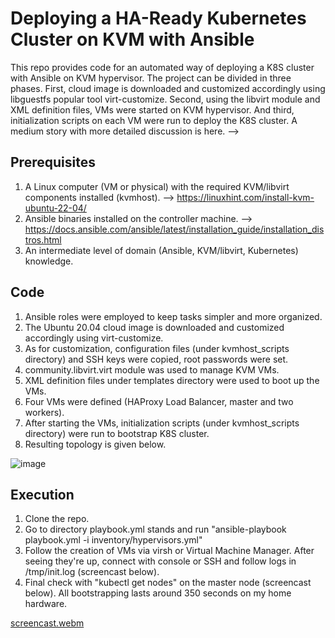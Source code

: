 # Deploying a HA-Ready Kubernetes Cluster on KVM with Ansible
This repo provides code for an automated way of deploying a K8S cluster with Ansible on KVM hypervisor. 
The project can be divided in three phases. First, cloud image is downloaded and customized accordingly using libguestfs popular tool virt-customize. Second, using the libvirt module and XML definition files, VMs were started on KVM hypervisor. And third, initialization scripts on each VM were run to deploy the K8S cluster. A medium story with more detailed discussion is here. --> 

## Prerequisites
1. A Linux computer (VM or physical) with the required KVM/libvirt components installed (kvmhost). --> https://linuxhint.com/install-kvm-ubuntu-22-04/
2. Ansible binaries installed on the controller machine. --> https://docs.ansible.com/ansible/latest/installation_guide/installation_distros.html
3. An intermediate level of domain (Ansible, KVM/libvirt, Kubernetes) knowledge.

## Code
1. Ansible roles were employed to keep tasks simpler and more organized. 
2. The Ubuntu 20.04 cloud image is downloaded and customized accordingly using virt-customize.
3. As for customization, configuration files (under kvmhost_scripts directory) and SSH keys were copied, root passwords were set.
4. community.libvirt.virt module was used to manage KVM VMs.
5. XML definition files under templates directory were used to boot up the VMs.
6. Four VMs were defined (HAProxy Load Balancer, master and two workers).
7. After starting the VMs, initialization scripts (under kvmhost_scripts directory) were run to bootstrap K8S cluster.
8. Resulting topology is given below.

![image](https://user-images.githubusercontent.com/33878173/218461703-383eef06-a0e1-408d-aed5-cec9ad2b888f.png)

## Execution
1. Clone the repo.
2. Go to directory playbook.yml stands and run "ansible-playbook playbook.yml -i inventory/hypervisors.yml"
3. Follow the creation of VMs via virsh or Virtual Machine Manager. After seeing they're up, connect with console or SSH and follow logs in /tmp/init.log (screencast below).
4. Final check with "kubectl get nodes" on the master node (screencast below). All bootstrapping lasts around 350 seconds on my home hardware.

[screencast.webm](https://user-images.githubusercontent.com/33878173/218570725-419ffe88-88ab-40d0-a58b-e32e640914ff.webm)
